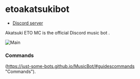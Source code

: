 # etoakatsukibot


* [Discord server](https://discord.gg/W9MfSjA)


Akatsuki ETO MC is the official Discord music bot .

![Main](https://images5.alphacoders.com/514/thumb-1920-514758.jpg)


### Commands

(https://just-some-bots.github.io/MusicBot/#guidescommands "Commands").

